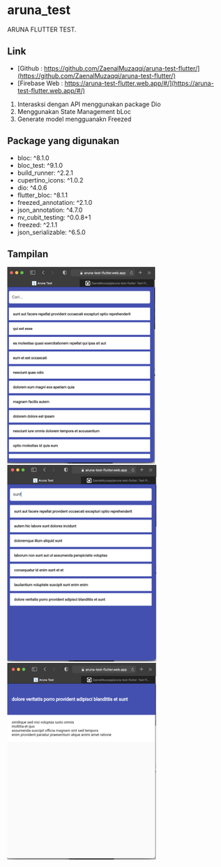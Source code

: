 # aruna_test

ARUNA FLUTTER TEST.

## Link

- [​Github : https://github.com/ZaenalMuzaqqi/aruna-test-flutter/](https://github.com/ZaenalMuzaqqi/aruna-test-flutter/)
- [​Firebase Web : https://aruna-test-flutter.web.app/#/](https://aruna-test-flutter.web.app/#/)

1. Interasksi dengan API menggunakan package Dio  
2. Menggunakan  State Management bLoc  
3. Generate model mengguanakn Freezed  

## Package yang digunakan

- bloc: ^8.1.0
- bloc_test: ^9.1.0
- build_runner: ^2.2.1
- cupertino_icons: ^1.0.2
- dio: ^4.0.6
- flutter_bloc: ^8.1.1
- freezed_annotation: ^2.1.0
- json_annotation: ^4.7.0
- nv_cubit_testing: ^0.0.8+1
- freezed: ^2.1.1
- json_serializable: ^6.5.0

## Tampilan

<img src="screenshoot/s1.png" height="450" />    <img src="screenshoot/s2.png" height="450" />    <img src="screenshoot/s3.png" height="450" />
